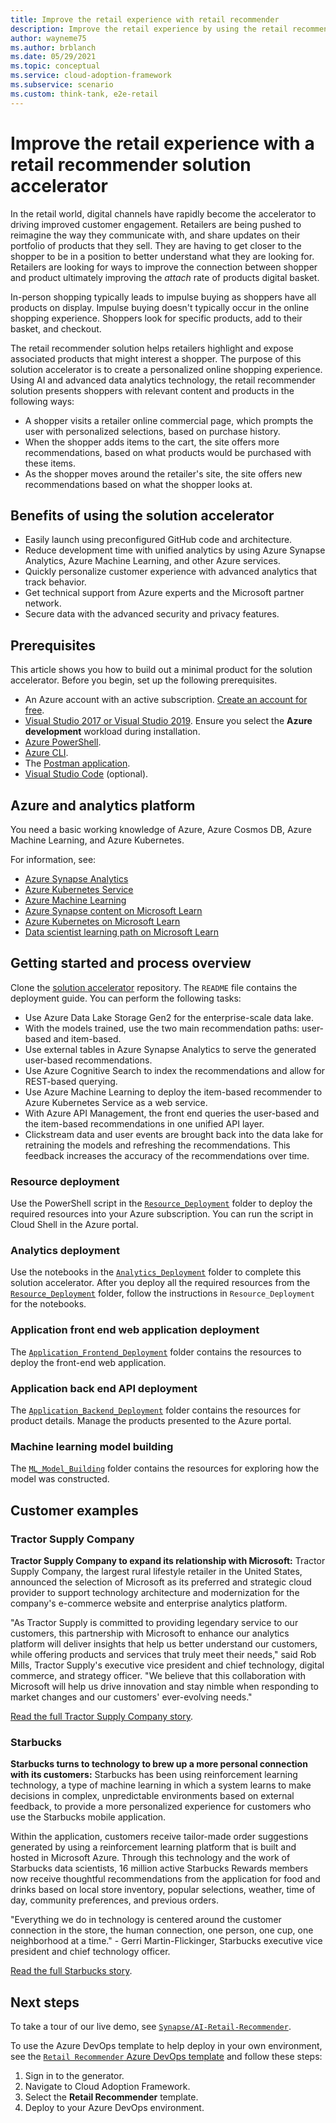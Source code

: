 ```yaml
---
title: Improve the retail experience with retail recommender
description: Improve the retail experience by using the retail recommender solution in Azure. This article shows you how to build out the solution accelerator.
author: wayneme75
ms.author: brblanch
ms.date: 05/29/2021
ms.topic: conceptual
ms.service: cloud-adoption-framework
ms.subservice: scenario
ms.custom: think-tank, e2e-retail
---
```


# Improve the retail experience with a retail recommender solution accelerator

In the retail world, digital channels have rapidly become the accelerator to driving improved customer engagement. Retailers are being pushed to reimagine the way they communicate with, and share updates on their portfolio of products that they sell. They are having to get closer to the shopper to be in a position to better understand what they are looking for. Retailers are looking for ways to improve the connection between shopper and product ultimately improving the *attach* rate of products digital basket.

In-person shopping typically leads to impulse buying as shoppers have all products on display. Impulse buying doesn't typically occur in the online shopping experience. Shoppers look for specific products, add to their basket, and checkout.

The retail recommender solution helps retailers highlight and expose associated products that might interest a shopper. The purpose of this solution accelerator is to create a personalized online shopping experience. Using AI and advanced data analytics technology, the retail recommender solution presents shoppers with relevant content and products in the following ways:

- A shopper visits a retailer online commercial page, which prompts the user with personalized selections, based on purchase history.
- When the shopper adds items to the cart, the site offers more recommendations, based on what products would be purchased with these items.
- As the shopper moves around the retailer's site, the site offers new recommendations based on what the shopper looks at.

## Benefits of using the solution accelerator

- Easily launch using preconfigured GitHub code and architecture.
- Reduce development time with unified analytics by using Azure Synapse Analytics, Azure Machine Learning, and other Azure services.
- Quickly personalize customer experience with advanced analytics that track behavior.
- Get technical support from Azure experts and the Microsoft partner network.
- Secure data with the advanced security and privacy features.

## Prerequisites

This article shows you how to build out a minimal product for the solution accelerator. Before you begin, set up the following prerequisites.

- An Azure account with an active subscription. [Create an account for free](https://azure.microsoft.com/free/).
- [Visual Studio 2017 or Visual Studio 2019](https://azure.microsoft.com/downloads/). Ensure you select the **Azure development** workload during installation.
- [Azure PowerShell](/powershell/azure/get-started-azureps).
- [Azure CLI](/cli/azure/install-azure-cli).
- The [Postman application](https://www.postman.com/downloads).
- [Visual Studio Code](https://code.visualstudio.com/) (optional).

## Azure and analytics platform

You need a basic working knowledge of Azure, Azure Cosmos DB, Azure Machine Learning, and Azure Kubernetes.

For information, see:

- [Azure Synapse Analytics](/azure/synapse-analytics/)
- [Azure Kubernetes Service](/azure/aks/)
- [Azure Machine Learning](/azure/machine-learning/overview-what-is-azure-machine-learning)
- [Azure Synapse content on Microsoft Learn](/learn/browse/?terms=synapse)
- [Azure Kubernetes on Microsoft Learn](/learn/browse/?terms=kubernetes)
- [Data scientist learning path on Microsoft Learn](/learn/browse/?roles=data-scientist)

## Getting started and process overview

Clone the [solution accelerator](https://github.com/microsoft/Azure-Synapse-Retail-Recommender-Solution-Accelerator) repository. The `README` file contains the deployment guide. You can perform the following tasks:

- Use Azure Data Lake Storage Gen2 for the enterprise-scale data lake.
- With the models trained, use the two main recommendation paths: user-based and item-based.
- Use external tables in Azure Synapse Analytics to serve the generated user-based recommendations.
- Use Azure Cognitive Search to index the recommendations and allow for REST-based querying.
- Use Azure Machine Learning to deploy the item-based recommender to Azure Kubernetes Service as a web service.
- With Azure API Management, the front end queries the user-based and the item-based recommendations in one unified API layer.
- Clickstream data and user events are brought back into the data lake for retraining the models and refreshing the recommendations. This feedback increases the accuracy of the recommendations over time.

### Resource deployment

Use the PowerShell script in the [`Resource_Deployment`](https://github.com/microsoft/Azure-Synapse-Retail-Recommender-Solution-Accelerator/tree/main/Resource_Deployment) folder to deploy the required resources into your Azure subscription. You can run the script in Cloud Shell in the Azure portal.

### Analytics deployment

Use the notebooks in the [`Analytics_Deployment`](https://github.com/microsoft/Azure-Synapse-Retail-Recommender-Solution-Accelerator/tree/main/Analytics_Deployment) folder to complete this solution accelerator. After you deploy all the required resources from the [`Resource_Deployment`](https://github.com/microsoft/Azure-Synapse-Retail-Recommender-Solution-Accelerator/tree/main/Resource_Deployment) folder, follow the instructions in `Resource_Deployment` for the notebooks.

### Application front end web application deployment

The [`Application_Frontend_Deployment`](https://github.com/microsoft/Azure-Synapse-Retail-Recommender-Solution-Accelerator/tree/main/Application_Frontend_Deployment) folder contains the resources to deploy the front-end web application.

### Application back end API deployment

The [`Application_Backend_Deployment`](https://github.com/microsoft/Azure-Synapse-Retail-Recommender-Solution-Accelerator/tree/main/Application_Backend_Deployment) folder contains the resources for product details. Manage the products presented to the Azure portal.

### Machine learning model building

The [`ML_Model_Building`](https://github.com/microsoft/Azure-Synapse-Retail-Recommender-Solution-Accelerator/tree/main/ML_Model_Building) folder contains the resources for exploring how the model was constructed.

## Customer examples

### Tractor Supply Company

**Tractor Supply Company to expand its relationship with Microsoft:** Tractor Supply Company, the largest rural lifestyle retailer in the United States, announced the selection of Microsoft as its preferred and strategic cloud provider to support technology architecture and modernization for the company's e-commerce website and enterprise analytics platform.

"As Tractor Supply is committed to providing legendary service to our customers, this partnership with Microsoft to enhance our analytics platform will deliver insights that help us better understand our customers, while offering products and services that truly meet their needs," said Rob Mills, Tractor Supply's executive vice president and chief technology, digital commerce, and strategy officer. "We believe that this collaboration with Microsoft will help us drive innovation and stay nimble when responding to market changes and our customers' ever-evolving needs."

[Read the full Tractor Supply Company story](https://corporate.tractorsupply.com/newsroom/news-releases/news-releases-details/2020/Tractor-Supply-Company-To-Expand-Relationship-With-Microsoft/default.aspx).

### Starbucks

**Starbucks turns to technology to brew up a more personal connection with its customers:** Starbucks has been using reinforcement learning technology, a type of machine learning in which a system learns to make decisions in complex, unpredictable environments based on external feedback, to provide a more personalized experience for customers who use the Starbucks mobile application.

Within the application, customers receive tailor-made order suggestions generated by using a reinforcement learning platform that is built and hosted in Microsoft Azure. Through this technology and the work of Starbucks data scientists, 16 million active Starbucks Rewards members now receive thoughtful recommendations from the application for food and drinks based on local store inventory, popular selections, weather, time of day, community preferences, and previous orders.

"Everything we do in technology is centered around the customer connection in the store, the human connection, one person, one cup, one neighborhood at a time." - Gerri Martin-Flickinger, Starbucks executive vice president and chief technology officer.

[Read the full Starbucks story](https://news.microsoft.com/transform/starbucks-turns-to-technology-to-brew-up-a-more-personal-connection-with-its-customers/).

## Next steps

To take a tour of our live demo, see [`Synapse/AI-Retail-Recommender`](https://synapsefornextgenretail.azurewebsites.net/).

To use the Azure DevOps template to help deploy in your own environment, see the [`Retail Recommender` Azure DevOps template](https://azuredevopsdemogenerator.azurewebsites.net/) and follow these steps:

1. Sign in to the generator.
1. Navigate to Cloud Adoption Framework.
1. Select the **Retail Recommender** template.
1. Deploy to your Azure DevOps environment.
